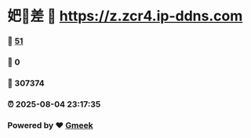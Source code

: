 # 妑🔭差 :link: https://z.zcr4.ip-ddns.com 
### :page_facing_up: [51](https://z.zcr4.ip-ddns.com/tag.html) 
### :speech_balloon: 0 
### :hibiscus: 307374 
### :alarm_clock: 2025-08-04 23:17:35 
### Powered by :heart: [Gmeek](https://github.com/Meekdai/Gmeek)
